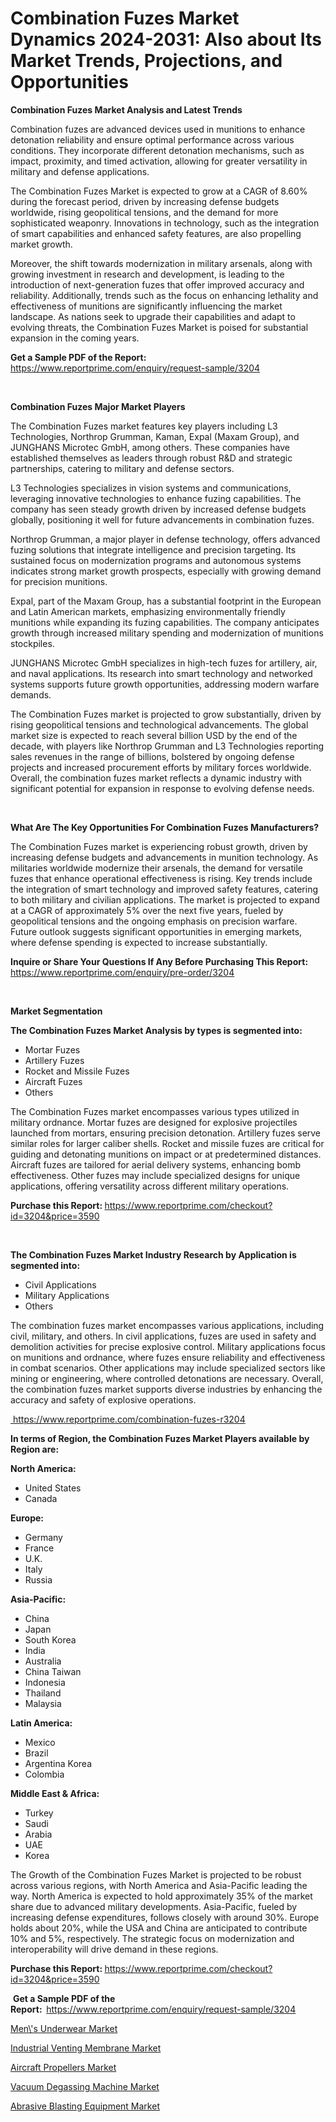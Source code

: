 <p><h1>Combination Fuzes Market Dynamics 2024-2031: Also about Its Market Trends, Projections, and Opportunities</h1></p><p><strong>Combination Fuzes Market Analysis and Latest Trends</strong></p>
<p><p>Combination fuzes are advanced devices used in munitions to enhance detonation reliability and ensure optimal performance across various conditions. They incorporate different detonation mechanisms, such as impact, proximity, and timed activation, allowing for greater versatility in military and defense applications.</p><p>The Combination Fuzes Market is expected to grow at a CAGR of 8.60% during the forecast period, driven by increasing defense budgets worldwide, rising geopolitical tensions, and the demand for more sophisticated weaponry. Innovations in technology, such as the integration of smart capabilities and enhanced safety features, are also propelling market growth. </p><p>Moreover, the shift towards modernization in military arsenals, along with growing investment in research and development, is leading to the introduction of next-generation fuzes that offer improved accuracy and reliability. Additionally, trends such as the focus on enhancing lethality and effectiveness of munitions are significantly influencing the market landscape. As nations seek to upgrade their capabilities and adapt to evolving threats, the Combination Fuzes Market is poised for substantial expansion in the coming years.</p></p>
<p><strong>Get a Sample PDF of the Report:&nbsp;</strong> <a href="https://www.reportprime.com/enquiry/request-sample/3204">https://www.reportprime.com/enquiry/request-sample/3204</a></p>
<p>&nbsp;</p>
<p><strong>Combination Fuzes Major Market Players</strong></p>
<p><p>The Combination Fuzes market features key players including L3 Technologies, Northrop Grumman, Kaman, Expal (Maxam Group), and JUNGHANS Microtec GmbH, among others. These companies have established themselves as leaders through robust R&D and strategic partnerships, catering to military and defense sectors.</p><p>L3 Technologies specializes in vision systems and communications, leveraging innovative technologies to enhance fuzing capabilities. The company has seen steady growth driven by increased defense budgets globally, positioning it well for future advancements in combination fuzes.</p><p>Northrop Grumman, a major player in defense technology, offers advanced fuzing solutions that integrate intelligence and precision targeting. Its sustained focus on modernization programs and autonomous systems indicates strong market growth prospects, especially with growing demand for precision munitions.</p><p>Expal, part of the Maxam Group, has a substantial footprint in the European and Latin American markets, emphasizing environmentally friendly munitions while expanding its fuzing capabilities. The company anticipates growth through increased military spending and modernization of munitions stockpiles.</p><p>JUNGHANS Microtec GmbH specializes in high-tech fuzes for artillery, air, and naval applications. Its research into smart technology and networked systems supports future growth opportunities, addressing modern warfare demands.</p><p>The Combination Fuzes market is projected to grow substantially, driven by rising geopolitical tensions and technological advancements. The global market size is expected to reach several billion USD by the end of the decade, with players like Northrop Grumman and L3 Technologies reporting sales revenues in the range of billions, bolstered by ongoing defense projects and increased procurement efforts by military forces worldwide. Overall, the combination fuzes market reflects a dynamic industry with significant potential for expansion in response to evolving defense needs.</p></p>
<p>&nbsp;</p>
<p><strong>What Are The Key Opportunities For Combination Fuzes Manufacturers?</strong></p>
<p><p>The Combination Fuzes market is experiencing robust growth, driven by increasing defense budgets and advancements in munition technology. As militaries worldwide modernize their arsenals, the demand for versatile fuzes that enhance operational effectiveness is rising. Key trends include the integration of smart technology and improved safety features, catering to both military and civilian applications. The market is projected to expand at a CAGR of approximately 5% over the next five years, fueled by geopolitical tensions and the ongoing emphasis on precision warfare. Future outlook suggests significant opportunities in emerging markets, where defense spending is expected to increase substantially.</p></p>
<p><strong>Inquire or Share Your Questions If Any Before Purchasing This Report:</strong> <a href="https://www.reportprime.com/enquiry/pre-order/3204">https://www.reportprime.com/enquiry/pre-order/3204</a></p>
<p>&nbsp;</p>
<p><strong>Market Segmentation</strong></p>
<p><strong>The Combination Fuzes Market Analysis by types is segmented into:</strong></p>
<p><ul><li>Mortar Fuzes</li><li>Artillery Fuzes</li><li>Rocket and Missile Fuzes</li><li>Aircraft Fuzes</li><li>Others</li></ul></p>
<p><p>The Combination Fuzes market encompasses various types utilized in military ordnance. Mortar fuzes are designed for explosive projectiles launched from mortars, ensuring precision detonation. Artillery fuzes serve similar roles for larger caliber shells. Rocket and missile fuzes are critical for guiding and detonating munitions on impact or at predetermined distances. Aircraft fuzes are tailored for aerial delivery systems, enhancing bomb effectiveness. Other fuzes may include specialized designs for unique applications, offering versatility across different military operations.</p></p>
<p><strong>Purchase this Report:&nbsp;</strong><a href="https://www.reportprime.com/checkout?id=3204&price=3590">https://www.reportprime.com/checkout?id=3204&price=3590</a></p>
<p>&nbsp;</p>
<p><strong>The Combination Fuzes Market Industry Research by Application is segmented into:</strong></p>
<p><ul><li>Civil Applications</li><li>Military Applications</li><li>Others</li></ul></p>
<p><p>The combination fuzes market encompasses various applications, including civil, military, and others. In civil applications, fuzes are used in safety and demolition activities for precise explosive control. Military applications focus on munitions and ordnance, where fuzes ensure reliability and effectiveness in combat scenarios. Other applications may include specialized sectors like mining or engineering, where controlled detonations are necessary. Overall, the combination fuzes market supports diverse industries by enhancing the accuracy and safety of explosive operations.</p></p>
<p><a href="https://www.reportprime.com/combination-fuzes-r3204">&nbsp;https://www.reportprime.com/combination-fuzes-r3204</a></p>
<p><strong>In terms of Region, the Combination Fuzes Market Players available by Region are:</strong></p>
<p>
    <p> <strong> North America: </strong>
        <ul>
            <li>United States</li>
            <li>Canada</li>
        </ul>
        </p> 
    <p> <strong> Europe: </strong>
        <ul>
            <li>Germany</li>
            <li>France</li>
            <li>U.K.</li>
            <li>Italy</li>
            <li>Russia</li>
        </ul>
        </p> 
    <p> <strong> Asia-Pacific: </strong>
        <ul>
            <li>China</li>
            <li>Japan</li>
            <li>South Korea</li>
            <li>India</li>
            <li>Australia</li>
            <li>China Taiwan</li>
            <li>Indonesia</li>
            <li>Thailand</li>
            <li>Malaysia</li>
        </ul>
        </p> 
    <p> <strong> Latin America: </strong>
        <ul>
            <li>Mexico</li>
            <li>Brazil</li>
            <li>Argentina Korea</li>
            <li>Colombia</li>
        </ul>
        </p> 
    <p> <strong> Middle East & Africa: </strong>
        <ul>
            <li>Turkey</li>
            <li>Saudi</li>
            <li>Arabia</li>
            <li>UAE</li>
            <li>Korea</li>
        </ul>
    </p>
    </p>
<p><p>The Growth of the Combination Fuzes Market is projected to be robust across various regions, with North America and Asia-Pacific leading the way. North America is expected to hold approximately 35% of the market share due to advanced military developments. Asia-Pacific, fueled by increasing defense expenditures, follows closely with around 30%. Europe holds about 20%, while the USA and China are anticipated to contribute 10% and 5%, respectively. The strategic focus on modernization and interoperability will drive demand in these regions.</p></p>
<p><strong>Purchase this Report: </strong><a href="https://www.reportprime.com/checkout?id=3204&price=3590">https://www.reportprime.com/checkout?id=3204&price=3590</a></p>
<p>&nbsp;<strong>Get a Sample PDF of the Report:&nbsp;&nbsp;</strong><a href="https://www.reportprime.com/enquiry/request-sample/3204">https://www.reportprime.com/enquiry/request-sample/3204</a></p>
<p><strong></strong></p>
<p><p><a href="https://issuu.com/reportprime-2/docs/mens-underwear-market-size-2030.ppt_5e421715057b46">Men\'s Underwear Market</a></p><p><a href="https://issuu.com/reportprime-2/docs/industrial-venting-membrane-market-_c92e345cdd9512">Industrial Venting Membrane Market</a></p><p><a href="https://www.linkedin.com/pulse/aircraft-propellers-market-overview-global-trends-gnmwf?trackingId=%2BlK9XJcQR8ev32DAyO6EdQ%3D%3D">Aircraft Propellers Market</a></p><p><a href="https://www.linkedin.com/pulse/global-vacuum-degassing-machine-market-opportunities-challenges2024-3pknf?trackingId=WZOv5XdcQb%2Bw6gsJydLbCg%3D%3D">Vacuum Degassing Machine Market</a></p><p><a href="https://www.linkedin.com/pulse/global-perspectives-abrasive-blasting-equipment-market-xpwcf?trackingId=IDbfj2UDQAqj66X8ocVO0w%3D%3D">Abrasive Blasting Equipment Market</a></p></p>